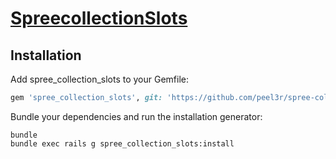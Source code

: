 [SpreecollectionSlots](https://github.com/peel3r/spree-collection-slots)
==================




Installation
------------

Add spree_collection_slots to your Gemfile:

```ruby
gem 'spree_collection_slots', git: 'https://github.com/peel3r/spree-collection-slots'
```

Bundle your dependencies and run the installation generator:

```shell
bundle
bundle exec rails g spree_collection_slots:install
```

